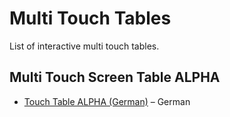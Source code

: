 # Multi Touch Tables
List of interactive multi touch tables.

## Multi Touch Screen Table ALPHA
- [Touch Table ALPHA (German)](https://www.eyefactive.com/en/touchscreen-table-alpha) – German
